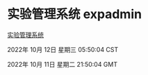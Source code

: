 # 实验管理系统 expadmin
[实验管理系统](http://27.19.33.125:56808/expadmin-782313d2-e1b1-4ea7-932e-3a55e6a1a4d0/)

2022年 10月 12日 星期三 05:50:04 CST

2022年 10月 11日 星期二 21:50:04 GMT
